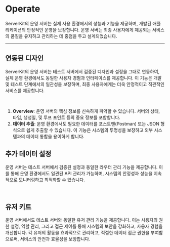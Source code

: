 # Operate





ServerKit의 운영 서버는 실제 사용 환경에서의 성능과 기능을 제공하며, 개발된 애플리케이션의 안정적인 운영을 보장합니다. 운영 서버는 최종 사용자에게 제공되는 서비스의 품질을 유지하고 관리하는 데 중점을 두고 설계되었습니다.





***





## 연동된 디자인

ServerKit의 운영 서버는 테스트 서버에서 검증된 디자인과 설정을 그대로 연동하여, 실제 운영 환경에서도 동일한 사용자 경험과 인터페이스를 제공합니다. 이 기능은 개발 및 테스트 단계에서의 일관성을 보장하며, 최종 사용자에게는 더욱 안정적이고 직관적인 서비스를 제공합니다.

<figure><img src="../.gitbook/assets/스크린샷 2024-04-26 오전 11.43.35.png" alt=""><figcaption></figcaption></figure>

1. **Overview**: 운영 서버의 핵심 정보를 신속하게 파악할 수 있습니다. 서버의 상태, 타입, 생성일, 및 루프 포인트 등의 중요 정보를 포함합니다.
2. **데이터 추출**: 운영 환경에서도 필요한 데이터를 포스트맨(Postman) 또는 JSON 형식으로 쉽게 추출할 수 있습니다. 이 기능은 시스템의 투명성을 보장하고 외부 시스템과의 데이터 통합을 용이하게 합니다.





## 추가 데이터 설정

운영 서버는 테스트 서버에서 검증된 설정과 동일한 라우터 관리 기능을 제공합니다. 이를 통해 운영 환경에서도 일관된 API 관리가 가능하며, 시스템의 안정성과 성능을 지속적으로 모니터링하고 최적화할 수 있습니다.

<figure><img src="../.gitbook/assets/스크린샷 2024-04-26 오전 11.46.27.png" alt=""><figcaption></figcaption></figure>





## 유저 키트

운영 서버에서도 테스트 서버와 동일한 유저 관리 기능을 제공합니다. 이는 사용자의 권한 설정, 역할 관리, 그리고 접근 제어를 통해 시스템의 보안을 강화하고, 사용자 경험을 개선합니다. 각 유저의 활동을 효과적으로 관리하고, 적절한 데이터 접근 권한을 부여함으로써, 서비스의 안전과 효율성을 보장합니다.

<figure><img src="../.gitbook/assets/스크린샷 2024-04-26 오전 11.52.15.png" alt=""><figcaption></figcaption></figure>











